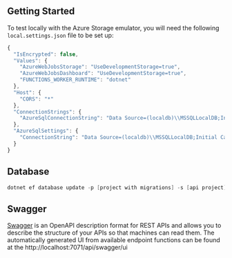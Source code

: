 
## Getting Started

To test locally with the Azure Storage emulator, you will need the following `local.settings.json` file to be set up:

```js
{
  "IsEncrypted": false,
  "Values": {
    "AzureWebJobsStorage": "UseDevelopmentStorage=true",
    "AzureWebJobsDashboard": "UseDevelopmentStorage=true",
    "FUNCTIONS_WORKER_RUNTIME": "dotnet"
  },
  "Host": {
    "CORS": "*"
  },
  "ConnectionStrings": {
    "AzureSqlConnectionString": "Data Source=(localdb)\\MSSQLLocalDB;Initial Catalog=FinnkinoMovies;Integrated Security=True;"
  },
  "AzureSqlSettings": {
    "ConnectionString": "Data Source=(localdb)\\MSSQLLocalDB;Initial Catalog=FinnkinoMovies;Integrated Security=True;"
  } 
}
```

## Database

``` Powershell
dotnet ef database update -p [project with migrations] -s [api project]
```

## Swagger

[Swagger](https://swagger.io) is an OpenAPI description format for REST APIs and allows you to describe the structure of your APIs so that machines can read them.
The automatically generated UI from available endpoint functions can be found at the http://localhost:7071/api/swagger/ui
